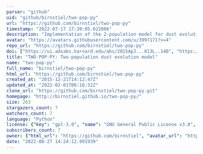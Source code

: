 ```yaml
---
parser: "github"
uid: "github/birnstiel/two-pop-py"
url: "https://github.com/birnstiel/two-pop-py"
timestamp: "2022-07-17 17:20:05.022806"
description: "Implementation of the 2-population model for dust evolution in protoplanetary disks after Birnstiel, Klahr, & Ercolano, A&A 2012"
avatar: "https://avatars.githubusercontent.com/u/3997171?v=4"
repo_url: "https://github.com/birnstiel/two-pop-py"
doi: ["https://ui.adsabs.harvard.edu/abs/2015ApJ...813L..14B", "https://ui.adsabs.harvard.edu/abs/2012A%26A...539A.148B", "https://ui.adsabs.harvard.edu/abs/2017ascl.soft08015B/abstract"]
title: "TWO-POP-PY: Two-population dust evolution model"
name: "two-pop-py"
full_name: "birnstiel/two-pop-py"
html_url: "https://github.com/birnstiel/two-pop-py"
created_at: "2015-12-21T14:12:47Z"
updated_at: "2022-02-01T06:16:31Z"
clone_url: "https://github.com/birnstiel/two-pop-py.git"
homepage: "http://birnstiel.github.io/two-pop-py/"
size: 263
stargazers_count: 7
watchers_count: 7
language: "Python"
license: {"key": "gpl-3.0", "name": "GNU General Public License v3.0", "spdx_id": "GPL-3.0", "url": "https://api.github.com/licenses/gpl-3.0", "node_id": "MDc6TGljZW5zZTk="}
subscribers_count: 7
owner: {"html_url": "https://github.com/birnstiel", "avatar_url": "https://avatars.githubusercontent.com/u/3997171?v=4", "login": "birnstiel", "type": "User"}
date: "2022-08-27 14:24:12.991939"
---
```


